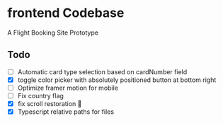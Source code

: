 # frontend Codebase

A Flight Booking Site Prototype

## Todo

- [ ] Automatic card type selection based on cardNumber field
- [x] toggle color picker with absolutely positioned button at bottom right
- [ ] Optimize framer motion for mobile
- [ ] Fix country flag
- [x] fix scroll restoration :tada:
- [x] Typescript relative paths for files
